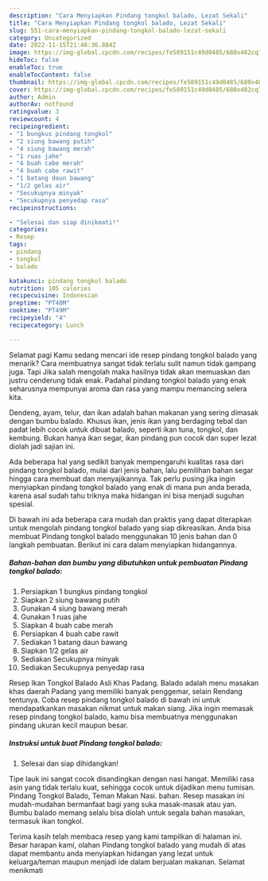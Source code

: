 ```yaml
---
description: "Cara Menyiapkan Pindang tongkol balado, Lezat Sekali"
title: "Cara Menyiapkan Pindang tongkol balado, Lezat Sekali"
slug: 551-cara-menyiapkan-pindang-tongkol-balado-lezat-sekali
category: Uncategorized
date: 2022-11-15T21:48:36.884Z
image: https://img-global.cpcdn.com/recipes/fe589151c49d0485/680x482cq70/pindang-tongkol-balado-foto-resep-utama.jpg
hideToc: false
enableToc: true
enableTocContent: false
thumbnail: https://img-global.cpcdn.com/recipes/fe589151c49d0485/680x482cq70/pindang-tongkol-balado-foto-resep-utama.jpg
cover: https://img-global.cpcdn.com/recipes/fe589151c49d0485/680x482cq70/pindang-tongkol-balado-foto-resep-utama.jpg
author: Admin
authorAv: notfound
ratingvalue: 3
reviewcount: 4
recipeingredient:
- "1 bungkus pindang tongkol"
- "2 siung bawang putih"
- "4 siung bawang merah"
- "1 ruas jahe"
- "4 buah cabe merah"
- "4 buah cabe rawit"
- "1 batang daun bawang"
- "1/2 gelas air"
- "Secukupnya minyak"
- "Secukupnya penyedap rasa"
recipeinstructions:

- "Selesai dan siap dinikmati!"
categories:
- Resep
tags:
- pindang
- tongkol
- balado

katakunci: pindang tongkol balado 
nutrition: 105 calories
recipecuisine: Indonesian
preptime: "PT40M"
cooktime: "PT49M"
recipeyield: "4"
recipecategory: Lunch

---
```



Selamat pagi Kamu sedang mencari ide resep pindang tongkol balado yang menarik? Cara membuatnya sangat tidak terlalu sulit namun tidak gampang juga. Tapi Jika salah mengolah maka hasilnya tidak akan memuaskan dan justru cenderung tidak enak. Padahal pindang tongkol balado yang enak seharusnya mempunyai aroma dan rasa yang mampu memancing selera kita.


Dendeng, ayam, telur, dan ikan adalah bahan makanan yang sering dimasak dengan bumbu balado. Khusus ikan, jenis ikan yang berdaging tebal dan padat lebih cocok untuk dibuat balado, seperti ikan tuna, tongkol, dan kembung. Bukan hanya ikan segar, ikan pindang pun cocok dan super lezat diolah jadi sajian ini.

Ada beberapa hal yang sedikit banyak mempengaruhi kualitas rasa dari pindang tongkol balado, mulai dari jenis bahan, lalu pemilihan bahan segar hingga cara membuat dan menyajikannya. Tak perlu pusing jika ingin menyiapkan pindang tongkol balado yang enak di mana pun anda berada, karena asal sudah tahu triknya maka hidangan ini bisa menjadi suguhan spesial.


Di bawah ini ada beberapa cara mudah dan praktis yang dapat diterapkan untuk mengolah pindang tongkol balado yang siap dikreasikan. Anda bisa membuat Pindang tongkol balado menggunakan 10 jenis bahan dan 0 langkah pembuatan. Berikut ini cara dalam menyiapkan hidangannya.

<!--inarticleads1-->

##### Bahan-bahan dan bumbu yang dibutuhkan untuk pembuatan Pindang tongkol balado:

1. Persiapkan 1 bungkus pindang tongkol
1. Siapkan 2 siung bawang putih
1. Gunakan 4 siung bawang merah
1. Gunakan 1 ruas jahe
1. Siapkan 4 buah cabe merah
1. Persiapkan 4 buah cabe rawit
1. Sediakan 1 batang daun bawang
1. Siapkan 1/2 gelas air
1. Sediakan Secukupnya minyak
1. Sediakan Secukupnya penyedap rasa


Resep Ikan Tongkol Balado Asli Khas Padang. Balado adalah menu masakan khas daerah Padang yang memiliki banyak penggemar, selain Rendang tentunya. Coba resep pindang tongkol balado di bawah ini untuk mendapatkankan masakan nikmat untuk makan siang. Jika ingin memasak resep pindang tongkol balado, kamu bisa membuatnya menggunakan pindang ukuran kecil maupun besar. 

<!--inarticleads2-->

##### Instruksi untuk buat Pindang tongkol balado:


1. Selesai dan siap dihidangkan!

Tipe lauk ini sangat cocok disandingkan dengan nasi hangat. Memiliki rasa asin yang tidak terlalu kuat, sehingga cocok untuk dijadikan menu tumisan. Pindang Tongkol Balado, Teman Makan Nasi. bahan. Resep masakan ini mudah-mudahan bermanfaat bagi yang suka masak-masak atau yan. Bumbu balado memang selalu bisa diolah untuk segala bahan masakan, termasuk ikan tongkol. 

Terima kasih telah membaca resep yang kami tampilkan di halaman ini. Besar harapan kami, olahan Pindang tongkol balado yang mudah di atas dapat membantu anda menyiapkan hidangan yang lezat untuk keluarga/teman maupun menjadi ide dalam berjualan makanan. Selamat menikmati
